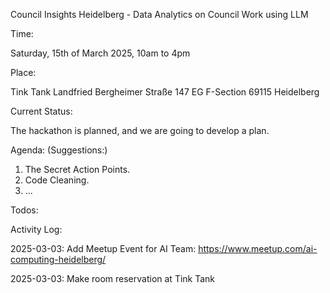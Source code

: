 Council Insights Heidelberg  - Data Analytics on Council Work using LLM

Time: 

Saturday, 15th of March 2025, 10am to 4pm

Place: 

Tink Tank Landfried
Bergheimer Straße 147 EG
F-Section
69115 Heidelberg

Current Status:

The hackathon is planned, and we are going to develop a plan.

Agenda:
(Suggestions:)

1. The Secret Action Points.
2. Code Cleaning.
3. ...

Todos:

Activity Log:

2025-03-03: Add Meetup Event for AI Team: https://www.meetup.com/ai-computing-heidelberg/

2025-03-03: Make room reservation at Tink Tank

